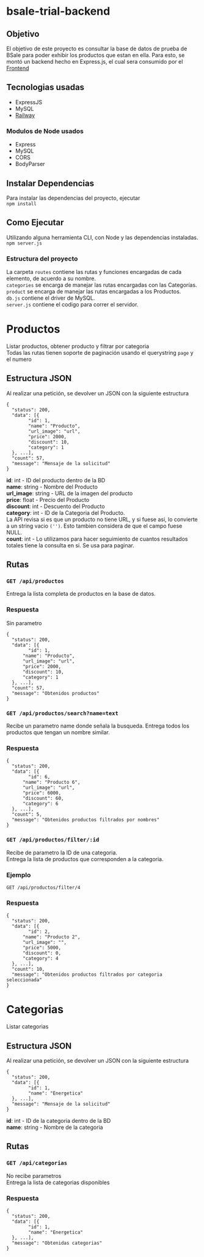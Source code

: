 # bsale-trial-backend
## Objetivo
El objetivo de este proyecto es consultar la base de datos de prueba de BSale para poder exhibir los productos que estan en ella. Para esto, se montó un backend hecho en Express.js, el cual sera consumido por el [Frontend](https://github.com/chocolatcat/bsale-trial-frontend)
## Tecnologias usadas
* ExpressJS
* MySQL
* [Railway](https://railway.app/)
### Modulos de Node usados
* Express
* MySQL
* CORS
* BodyParser
## Instalar Dependencias
Para instalar las dependencias del proyecto, ejecutar  
`npm install`
## Como Ejecutar
Utilizando alguna herramienta CLI, con Node y las dependencias instaladas.  
`npm server.js`
### Estructura del proyecto
La carpeta `routes` contiene las rutas y funciones encargadas de cada elemento, de acuerdo a su nombre.  
`categories` se encarga de manejar las rutas encargadas con las Categorías.  
`product` se encarga de manejar las rutas encargadas a los Productos.  
`db.js` contiene el driver de MySQL.  
`server.js` contiene el codigo para correr el servidor.
# Productos
Listar productos, obtener producto y filtrar por categoria  
Todas las rutas tienen soporte de paginación usando el querystring `page` y el numero
## Estructura JSON
Al realizar una petición, se devolver un JSON con la siguiente estructura  
```
{
  "status": 200,
  "data": [{
        "id": 1,
        "name": "Producto",
        "url_image": "url",
        "price": 2000,
        "discount": 10,
        "category": 1
  }, ...],
  "count": 57,
  "message": "Mensaje de la solicitud"
}
```  
**id**: int - ID del producto dentro de la BD  
**name**: string - Nombre del Producto  
**url_image**: string - URL de la imagen del producto  
**price**: float - Precio del Producto  
**discount**: int - Descuento del Producto  
**category**: int - ID de la Categoria del Producto.  
La API revisa si es que un producto no tiene URL, y si fuese asi, lo convierte a un string vacio `('')`. Esto tambien considera de que el campo fuese NULL.  
**count**: int - Lo utilizamos para hacer seguimiento de cuantos resultados totales tiene la consulta en si. Se usa para paginar.  
## Rutas
### `GET /api/productos`
Entrega la lista completa de productos en la base de datos.  
### Respuesta
Sin parametro  
```
{
  "status": 200,
  "data": [{
    	"id": 1,
      "name": "Producto",
      "url_image": "url",
      "price": 2000,
      "discount": 10,
      "category": 1
  }, ...],
  "count": 57,
  "message": "Obtenidos productos"
}
```
### `GET /api/productos/search?name=text`
Recibe un parametro name donde señala la busqueda.
Entrega todos los productos que tengan un nombre similar.
### Respuesta
```
{
  "status": 200,
  "data": [{
    	"id": 6,
      "name": "Producto 6",
      "url_image": "url",
      "price": 6000,
      "discount": 60,
      "category": 6
  }, ...],
  "count": 5,
  "message": "Obtenidos productos filtrados por nombres"
}
```
### `GET /api/productos/filter/:id`
Recibe de parametro la ID de una categoria.  
Entrega la lista de productos que corresponden a la categoria.
### Ejemplo
`GET /api/productos/filter/4`
### Respuesta
```
{
  "status": 200,
  "data": [{
    	"id": 2,
      "name": "Producto 2",
      "url_image": "",
      "price": 5000,
      "discount": 0,
      "category": 4
  }, ...],
  "count": 10,
  "message": "Obtenidos productos filtrados por categoria seleccionada"
}
```
# Categorias
Listar categorias
## Estructura JSON
Al realizar una petición, se devolver un JSON con la siguiente estructura
```
{
  "status": 200,
  "data": [{
    	"id": 1,
        "name": "Energetica"
  }, ...],
  "message": "Mensaje de la solicitud"
}
```
**id**: int - ID de la categoria dentro de la BD  
**name**: string - Nombre de la categoria  
## Rutas
### `GET /api/categorias`
No recibe parametros  
Entrega la lista de categorias disponibles
### Respuesta
```
{
  "status": 200,
  "data": [{
    	"id": 1,
        "name": "Energetica"
  }, ...],
  "message": "Obtenidas categorias"
}
```
